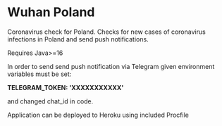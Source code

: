 # Wuhan Poland
Coronavirus check for Poland.
Checks for new cases of coronavirus infections in Poland and send push notifications.

Requires Java>=16

In order to send send push notification via Telegram given environment variables must be set:

**TELEGRAM_TOKEN: 'XXXXXXXXXXX'**

and changed chat_id in code.

Application can be deployed to Heroku using included Procfile
